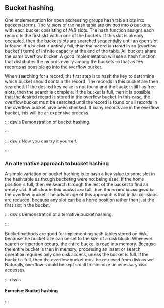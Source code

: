 
## Bucket hashing

One implementation for open addressing groups hash table slots into
[buckets](#bucket){.term}. The $M$ slots of the
hash table are divided into $B$ buckets, with each bucket consisting of
$M/B$ slots. The hash function assigns each record to the first slot
within one of the buckets. If this slot is already occupied, then the
bucket slots are searched sequentially until an open slot is found. If a
bucket is entirely full, then the record is stored in an
[overflow bucket]{.term} of infinite capacity at
the end of the table. All buckets share the same overflow bucket. A good
implementation will use a hash function that distributes the records
evenly among the buckets so that as few records as possible go into the
overflow bucket.

When searching for a record, the first step is to hash the key to
determine which bucket should contain the record. The records in this
bucket are then searched. If the desired key value is not found and the
bucket still has free slots, then the search is complete. If the bucket
is full, then it is possible that the desired record is stored in the
overflow bucket. In this case, the overflow bucket must be searched
until the record is found or all records in the overflow bucket have
been checked. If many records are in the overflow bucket, this will be
an expensive process.

::: dsvis
Demonstration of bucket hashing.

<inlineav id="buckethashCON1" src="Hashing/buckethashCON1.js" name="Bucket Hashing Slideshow 1" links="Hashing/buckethashCON.css"/>
:::

::: dsvis
Now you can try it yourself.

<avembed id="HashBucketPRO" src="Hashing/HashBucketPRO.html" type="ka" name="Bucket Hashing Proficiency Exercise"/>
:::

### An alternative approach to bucket hashing

A simple variation on bucket hashing is to hash a key value to some slot
in the hash table as though bucketing were not being used. If the home
position is full, then we search through the rest of the bucket to find
an empty slot. If all slots in this bucket are full, then the record is
assigned to the overflow bucket. The advantage of this approach is that
initial collisions are reduced, because any slot can be a home position
rather than just the first slot in the bucket.

::: dsvis
Demonstration of alternative bucket hashing.

<inlineav id="buckethashCON2" src="Hashing/buckethashCON2.js" name="Bucket Hashing Slideshow 2" links="Hashing/buckethashCON.css"/>
:::

Bucket methods are good for implementing hash tables stored on disk,
because the bucket size can be set to the size of a disk block. Whenever
search or insertion occurs, the entire bucket is read into memory.
Because the entire bucket is then in memory, processing an insert or
search operation requires only one disk access, unless the bucket is
full. If the bucket is full, then the overflow bucket must be retrieved
from disk as well. Naturally, overflow should be kept small to minimize
unnecessary disk accesses.

::: dsvis
#### Exercise: Bucket hashing

<avembed id="HashBucket2PRO" src="Hashing/HashBucket2PRO.html" type="ka" name="Alternate Bucket Hashing Proficiency Exercise"/>
:::
